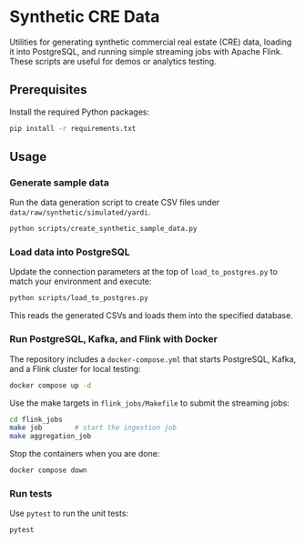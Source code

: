 # Synthetic CRE Data

Utilities for generating synthetic commercial real estate (CRE) data, loading it into PostgreSQL, and running simple streaming jobs with Apache Flink. These scripts are useful for demos or analytics testing.

## Prerequisites

Install the required Python packages:

```bash
pip install -r requirements.txt
```

## Usage

### Generate sample data

Run the data generation script to create CSV files under `data/raw/synthetic/simulated/yardi`.

```bash
python scripts/create_synthetic_sample_data.py
```

### Load data into PostgreSQL

Update the connection parameters at the top of `load_to_postgres.py` to match your environment and execute:

```bash
python scripts/load_to_postgres.py
```

This reads the generated CSVs and loads them into the specified database.

### Run PostgreSQL, Kafka, and Flink with Docker

The repository includes a `docker-compose.yml` that starts PostgreSQL, Kafka, and a Flink cluster for local testing:

```bash
docker compose up -d
```

Use the make targets in `flink_jobs/Makefile` to submit the streaming jobs:

```bash
cd flink_jobs
make job        # start the ingestion job
make aggregation_job
```

Stop the containers when you are done:

```bash
docker compose down
```

### Run tests

Use `pytest` to run the unit tests:

```bash
pytest
```
